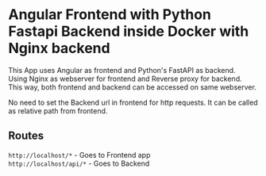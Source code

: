 # Angular Frontend with Python Fastapi Backend inside Docker with Nginx backend

This App uses Angular as frontend and Python's FastAPI as backend.  
Using Nginx as webserver for frontend and Reverse proxy for backend.  
This way, both frontend and backend can be accessed on same webserver.

No need to set the Backend url in frontend for http requests. It can be called as relative path from frontend.

## Routes

`http://localhost/*` - Goes to Frontend app  
`http://localhost/api/*` - Goes to Backend

